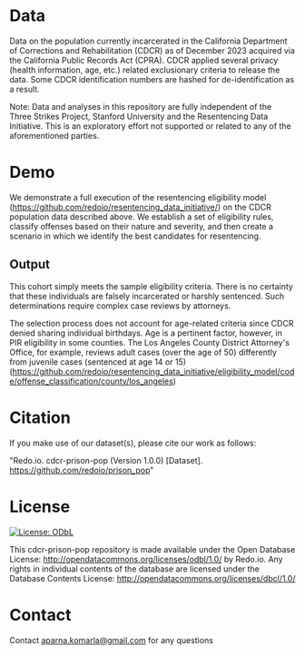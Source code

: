 # Data
Data on the population currently incarcerated in the California Department of Corrections and Rehabilitation (CDCR) as of December 2023 acquired via the California Public Records Act (CPRA). CDCR applied several privacy (health information, age, etc.) related exclusionary criteria to release the data. Some CDCR identification numbers are hashed for de-identification as a result. 

Note: Data and analyses in this repository are fully independent of the Three Strikes Project, Stanford University and the Resentencing Data Initiative. This is an exploratory effort not supported or related to any of the aforementioned parties.

# Demo
We demonstrate a full execution of the resentencing eligibility model (https://github.com/redoio/resentencing_data_initiative/) on the CDCR population data described above. We establish a set of eligibility rules, classify offenses based on their nature and severity, and then create a scenario in which we identify the best candidates for resentencing.

## Output
This cohort simply meets the sample eligibility criteria. There is no certainty that these individuals are falsely incarcerated or harshly sentenced. Such determinations require complex case reviews by attorneys. 

The selection process does not account for age-related criteria since CDCR denied sharing individual birthdays. Age is a pertinent factor, however, in PIR eligibility in some counties. The Los Angeles County District Attorney's Office, for example, reviews adult cases (over the age of 50) differently from juvenile cases (sentenced at age 14 or 15) (https://github.com/redoio/resentencing_data_initiative/eligibility_model/code/offense_classification/county/los_angeles)

# Citation 

If you make use of our dataset(s), please cite our work as follows: 

"Redo.io. cdcr-prison-pop (Version 1.0.0) [Dataset]. https://github.com/redoio/prison_pop"

# License 

[![License: ODbL](https://img.shields.io/badge/License-ODbL-brightgreen.svg)](https://opendatacommons.org/licenses/odbl/)

This cdcr-prison-pop repository is made available under the Open Database License: http://opendatacommons.org/licenses/odbl/1.0/ by Redo.io. Any rights in individual contents of the database are licensed under the Database Contents License: http://opendatacommons.org/licenses/dbcl/1.0/

# Contact 
Contact aparna.komarla@gmail.com for any questions

